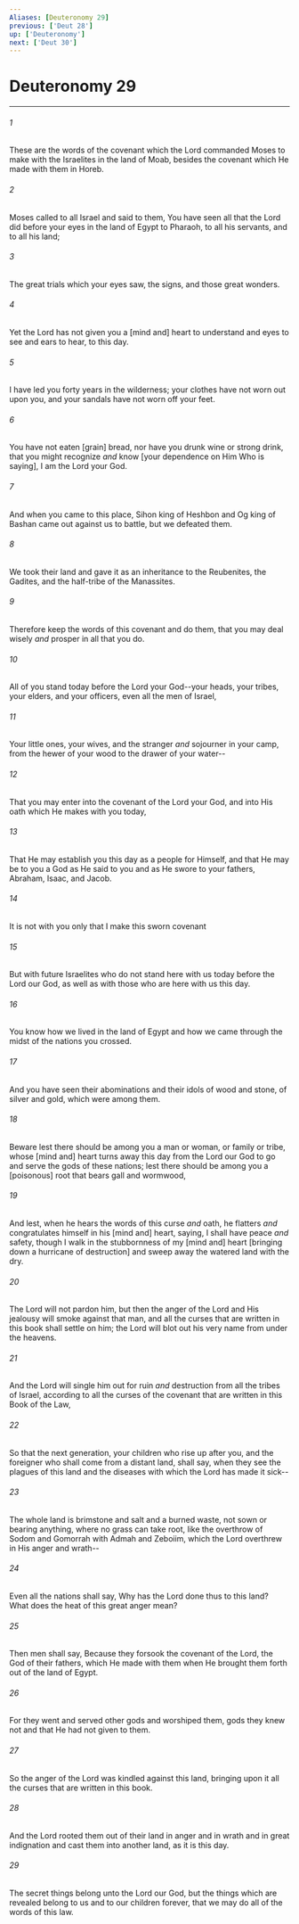 ```yaml
---
Aliases: [Deuteronomy 29]
previous: ['Deut 28']
up: ['Deuteronomy']
next: ['Deut 30']
---
```

# Deuteronomy 29

***














###### 1 






These are the words of the covenant which the Lord commanded Moses to make with the Israelites in the land of Moab, besides the covenant which He made with them in Horeb. 













###### 2 






Moses called to all Israel and said to them, You have seen all that the Lord did before your eyes in the land of Egypt to Pharaoh, to all his servants, and to all his land; 













###### 3 






The great trials which your eyes saw, the signs, and those great wonders. 













###### 4 






Yet the Lord has not given you a [mind and] heart to understand and eyes to see and ears to hear, to this day. 













###### 5 






I have led you forty years in the wilderness; your clothes have not worn out upon you, and your sandals have not worn off your feet. 













###### 6 






You have not eaten [grain] bread, nor have you drunk wine or strong drink, that you might recognize _and_ know [your dependence on Him Who is saying], I am the Lord your God. 













###### 7 






And when you came to this place, Sihon king of Heshbon and Og king of Bashan came out against us to battle, but we defeated them. 













###### 8 






We took their land and gave it as an inheritance to the Reubenites, the Gadites, and the half-tribe of the Manassites. 













###### 9 






Therefore keep the words of this covenant and do them, that you may deal wisely _and_ prosper in all that you do. 













###### 10 






All of you stand today before the Lord your God--your heads, your tribes, your elders, and your officers, even all the men of Israel, 













###### 11 






Your little ones, your wives, and the stranger _and_ sojourner in your camp, from the hewer of your wood to the drawer of your water-- 













###### 12 






That you may enter into the covenant of the Lord your God, and into His oath which He makes with you today, 













###### 13 






That He may establish you this day as a people for Himself, and that He may be to you a God as He said to you and as He swore to your fathers, Abraham, Isaac, and Jacob. 













###### 14 






It is not with you only that I make this sworn covenant 













###### 15 






But with future Israelites who do not stand here with us today before the Lord our God, as well as with those who are here with us this day. 













###### 16 






You know how we lived in the land of Egypt and how we came through the midst of the nations you crossed. 













###### 17 






And you have seen their abominations and their idols of wood and stone, of silver and gold, which were among them. 













###### 18 






Beware lest there should be among you a man or woman, or family or tribe, whose [mind and] heart turns away this day from the Lord our God to go and serve the gods of these nations; lest there should be among you a [poisonous] root that bears gall and wormwood, 













###### 19 






And lest, when he hears the words of this curse _and_ oath, he flatters _and_ congratulates himself in his [mind and] heart, saying, I shall have peace _and_ safety, though I walk in the stubbornness of my [mind and] heart [bringing down a hurricane of destruction] and sweep away the watered land with the dry. 













###### 20 






The Lord will not pardon him, but then the anger of the Lord and His jealousy will smoke against that man, and all the curses that are written in this book shall settle on him; the Lord will blot out his very name from under the heavens. 













###### 21 






And the Lord will single him out for ruin _and_ destruction from all the tribes of Israel, according to all the curses of the covenant that are written in this Book of the Law, 













###### 22 






So that the next generation, your children who rise up after you, and the foreigner who shall come from a distant land, shall say, when they see the plagues of this land and the diseases with which the Lord has made it sick-- 













###### 23 






The whole land is brimstone and salt and a burned waste, not sown or bearing anything, where no grass can take root, like the overthrow of Sodom and Gomorrah with Admah and Zeboiim, which the Lord overthrew in His anger and wrath-- 













###### 24 






Even all the nations shall say, Why has the Lord done thus to this land? What does the heat of this great anger mean? 













###### 25 






Then men shall say, Because they forsook the covenant of the Lord, the God of their fathers, which He made with them when He brought them forth out of the land of Egypt. 













###### 26 






For they went and served other gods and worshiped them, gods they knew not and that He had not given to them. 













###### 27 






So the anger of the Lord was kindled against this land, bringing upon it all the curses that are written in this book. 













###### 28 






And the Lord rooted them out of their land in anger and in wrath and in great indignation and cast them into another land, as it is this day. 













###### 29 






The secret things belong unto the Lord our God, but the things which are revealed belong to us and to our children forever, that we may do all of the words of this law.
